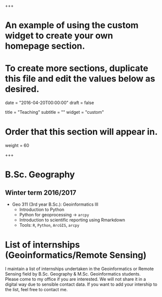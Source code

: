 +++
# An example of using the custom widget to create your own homepage section.
# To create more sections, duplicate this file and edit the values below as desired.

date = "2016-04-20T00:00:00"
draft = false

title = "Teaching"
subtitle = ""
widget = "custom"

# Order that this section will appear in.
weight = 60

+++

# B.Sc. Geography

## Winter term 2016/2017

- Geo 311 (3rd year B.Sc.): Geoinformatics III 
    - Introduction to Python
    - Python for geoprocessing -> `arcpy`
    - Introduction to scientific reporting using Rmarkdown
    - Tools: `R`, `Python`, `ArcGIS`, `arcpy`

# List of internships (Geoinformatics/Remote Sensing)

I maintain a list of internships undertaken in the Geoinformatics or Remote Sensing field by B.Sc. Geography & M.Sc. Geoinformatics students.  
Please come to my office if you are interested. We will not share it in a digital way due to sensible contact data.
If you want to add your intership to the list, feel free to contact me.
